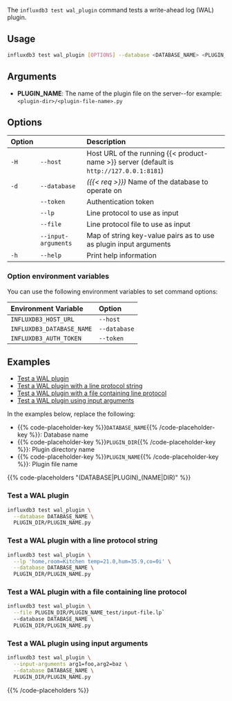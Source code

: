 
The `influxdb3 test wal_plugin` command tests a write-ahead log (WAL) plugin.

## Usage

<!--pytest.mark.skip-->

```bash
influxdb3 test wal_plugin [OPTIONS] --database <DATABASE_NAME> <PLUGIN_NAME>
```

## Arguments

- **PLUGIN_NAME**: The name of the plugin file on the server--for example:
  `<plugin-dir>/<plugin-file-name>.py`

## Options

| Option |                     | Description                                                                              |
| :----- | :------------------ | :--------------------------------------------------------------------------------------- |
| `-H`   | `--host`            | Host URL of the running {{< product-name >}} server (default is `http://127.0.0.1:8181`) |
| `-d`   | `--database`        | _({{< req >}})_ Name of the database to operate on                                       |
|        | `--token`           | Authentication token                                                                     |
|        | `--lp`              | Line protocol to use as input                                                            |
|        | `--file`            | Line protocol file to use as input                                                       |
|        | `--input-arguments` | Map of string key-value pairs as to use as plugin input arguments                        |
| `-h`   | `--help`            | Print help information                                                                   |


### Option environment variables

You can use the following environment variables to set command options:

| Environment Variable      | Option       |
| :------------------------ | :----------- |
| `INFLUXDB3_HOST_URL`      | `--host`     |
| `INFLUXDB3_DATABASE_NAME` | `--database` |
| `INFLUXDB3_AUTH_TOKEN`    | `--token`    |

## Examples

- [Test a WAL plugin](#test-a-wal-plugin)
- [Test a WAL plugin with a line protocol string](#test-a-wal-plugin-with-a-line-protocol-string)
- [Test a WAL plugin with a file containing line protocol](#test-a-wal-plugin-with-a-file-containing-line-protocol)
- [Test a WAL plugin using input arguments](#test-a-wal-plugin-using-input-arguments)

In the examples below, replace the following:

- {{% code-placeholder-key %}}`DATABASE_NAME`{{% /code-placeholder-key %}}:
  Database name
- {{% code-placeholder-key %}}`PLUGIN_DIR`{{% /code-placeholder-key %}}: 
  Plugin directory name
- {{% code-placeholder-key %}}`PLUGIN_NAME`{{% /code-placeholder-key %}}: 
  Plugin file name

{{% code-placeholders "(DATABASE|PLUGIN)_(NAME|DIR)" %}}

### Test a WAL plugin

<!--pytest.mark.skip-->

```bash
influxdb3 test wal_plugin \
  --database DATABASE_NAME \
  PLUGIN_DIR/PLUGIN_NAME.py
```

### Test a WAL plugin with a line protocol string

<!--pytest.mark.skip-->

```bash
influxdb3 test wal_plugin \
  --lp 'home,room=Kitchen temp=21.0,hum=35.9,co=0i' \
  --database DATABASE_NAME \
  PLUGIN_DIR/PLUGIN_NAME.py
```

### Test a WAL plugin with a file containing line protocol

<!--pytest.mark.skip-->

```bash
influxdb3 test wal_plugin \
  --file PLUGIN_DIR/PLUGIN_NAME_test/input-file.lp`
  --database DATABASE_NAME \
  PLUGIN_DIR/PLUGIN_NAME.py
```

### Test a WAL plugin using input arguments

<!--pytest.mark.skip-->

```bash
influxdb3 test wal_plugin \
  --input-arguments arg1=foo,arg2=baz \
  --database DATABASE_NAME \
  PLUGIN_DIR/PLUGIN_NAME.py
```

{{% /code-placeholders %}}

